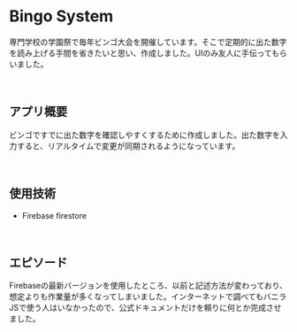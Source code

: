 # Bingo System
専門学校の学園祭で毎年ビンゴ大会を開催しています。そこで定期的に出た数字を読み上げる手間を省きたいと思い、作成しました。UIのみ友人に手伝ってもらいました。

<br>

## アプリ概要
ビンゴですでに出た数字を確認しやすくするために作成しました。出た数字を入力すると、リアルタイムで変更が同期されるようになっています。

<br>

## 使用技術
- Firebase firestore

<br>

## エピソード
Firebaseの最新バージョンを使用したところ、以前と記述方法が変わっており、想定よりも作業量が多くなってしまいました。インターネットで調べてもバニラJSで使う人はいなかったので、公式ドキュメントだけを頼りに何とか完成させました。
